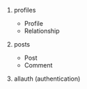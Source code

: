 1. profiles
    - Profile 
    - Relationship

2. posts
    - Post
    - Comment

3. allauth (authentication)